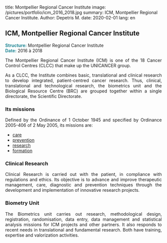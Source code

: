 title: Montpellier Regional Cancer Institute
image: /pictures/portfolio/icm_2016_2018.jpg
summary: ICM, Montpellier Regional Cancer Institute.
Author: Depetris M.
date: 2020-02-01
lang: en

## ICM, Montpellier Regional Cancer Institute

<font color="#238896"><strong>Structure:</strong></font> Montpellier Regional Cancer Institute
<br><font color="#238896"><strong>Date:</strong></font> 2016 à 2018

<p style="text-align: justify">
The Montpellier Regional Cancer Institute (ICM) is one of the 18 Cancer Control Centres (CLCC) that make up the UNICANCER group.
</p>

<p style="text-align: justify">
As a CLCC, the Institute combines basic, translational and clinical research to develop integrated, patient-centred cancer research. Thus, clinical, translational and technological research, the biometrics unit and the Biological Resource Centre (BRC) are grouped together within a single directorate, the Scientific Directorate.
</p>

### Its missions

<p style="text-align: justify">
Defined by the Ordinance of 1 October 1945 and specified by Ordinance 2005-406 of 2 May 2005, its missions are:

- <a href="https://www.icm.unicancer.fr/fr/soins/les-soins-l-icm" target="_blank">care</a>
- <a href="https://www.icm.unicancer.fr/fr/prevention/epidaure-pole-prevention" target="_blank">prevention</a>
- <a href="https://www.icm.unicancer.fr/fr/recherche/la-recherche-licm" target="_blank">research</a>
- <a href="https://www.icm.unicancer.fr/fr/formation/l-ecole-du-cancer-de-montpellier-0" target="_blank">formation</a>

</p>

### Clinical Research

<p style="text-align: justify">
Clinical Research is carried out with the patient, in compliance with regulations and ethics. Its objective is to advance and improve therapeutic management, care, diagnostic and prevention techniques through the development and implementation of innovative research projects.
</p>

### Biometry Unit

<p style="text-align: justify">
The Biometrics unit carries out research, methodological design, registration, randomisation, data entry, data management and statistical analysis missions for ICM projects and other partners. It also responds to recent needs in translational and fundamental research. Both have training, expertise and valorization activities.
</p>